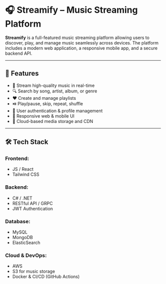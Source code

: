 # 🎧 Streamify – Music Streaming Platform

**Streamify** is a full-featured music streaming platform allowing users to discover, play, and manage music seamlessly across devices. The platform includes a modern web application, a responsive mobile app, and a secure backend API.

---

## 📱 Features

- 🎵 Stream high-quality music in real-time
- 🔍 Search by song, artist, album, or genre
- ❤️ Create and manage playlists
- ⏯️ Play/pause, skip, repeat, shuffle
- 👤 User authentication & profile management
- 📱 Responsive web & mobile UI
- 💾 Cloud-based media storage and CDN

---

## 🛠️ Tech Stack

### Frontend:
- JS / React
- Tailwind CSS

### Backend:
- C# / .NET
- RESTful API / GRPC
- JWT Authentication

### Database:
- MySQL
- MongoDB
- ElasticSearch

### Cloud & DevOps:
- AWS
- S3 for music storage
- Docker & CI/CD (GitHub Actions)

